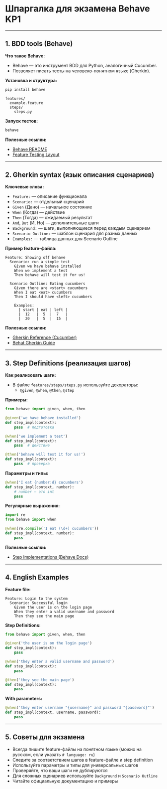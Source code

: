 # Шпаргалка для экзамена Behave KP1

---

## 1. BDD tools (Behave)

**Что такое Behave:**
- Behave — это инструмент BDD для Python, аналогичный Cucumber.
- Позволяет писать тесты на человеко-понятном языке (Gherkin).

**Установка и структура:**
```bash
pip install behave
```
```
features/
  example.feature
  steps/
    steps.py
```

**Запуск тестов:**
```bash
behave
```

**Полезные ссылки:**
- [Behave README](https://github.com/behave/behave/blob/main/README.rst)
- [Feature Testing Layout](https://behave.readthedocs.io/en/latest/gherkin/#feature-testing-layout)

---

## 2. Gherkin syntax (язык описания сценариев)

**Ключевые слова:**
- `Feature:` — описание функционала
- `Scenario:` — отдельный сценарий
- `Given` (Дано) — начальное состояние
- `When` (Когда) — действие
- `Then` (Тогда) — ожидаемый результат
- `And`, `But` (И, Но) — дополнительные шаги
- `Background:` — шаги, выполняющиеся перед каждым сценарием
- `Scenario Outline:` — шаблон сценария для разных данных
- `Examples:` — таблица данных для Scenario Outline

**Пример feature-файла:**
```gherkin
Feature: Showing off behave
  Scenario: run a simple test
    Given we have behave installed
    When we implement a test
    Then behave will test it for us!

  Scenario Outline: Eating cucumbers
    Given there are <start> cucumbers
    When I eat <eat> cucumbers
    Then I should have <left> cucumbers

    Examples:
      | start | eat | left |
      |  12   |  5  |  7   |
      |  20   |  5  |  15  |
```

**Полезные ссылки:**
- [Gherkin Reference (Cucumber)](https://cucumber.io/docs/gherkin/reference/)
- [Behat Gherkin Guide](https://docs.behat.org/en/v2.5/guides/1.gherkin.html)

---

## 3. Step Definitions (реализация шагов)

**Как реализовать шаги:**
- В файле `features/steps/steps.py` используйте декораторы:
  - `@given`, `@when`, `@then`, `@step`

**Примеры:**
```python
from behave import given, when, then

@given('we have behave installed')
def step_impl(context):
    pass  # подготовка

@when('we implement a test')
def step_impl(context):
    pass  # действие

@then('behave will test it for us!')
def step_impl(context):
    pass  # проверка
```

**Параметры и типы:**
```python
@when('I eat {number:d} cucumbers')
def step_impl(context, number):
    # number — это int
    pass
```

**Регулярные выражения:**
```python
import re
from behave import when

@when(re.compile('I eat (\d+) cucumbers'))
def step_impl(context, number):
    pass
```

**Полезные ссылки:**
- [Step Implementations (Behave Docs)](https://behave.readthedocs.io/en/latest/tutorial/#python-step-implementations)

---

## 4. English Examples

**Feature file:**
```gherkin
Feature: Login to the system
  Scenario: Successful login
    Given the user is on the login page
    When they enter a valid username and password
    Then they see the main page
```

**Step Definitions:**
```python
from behave import given, when, then

@given('the user is on the login page')
def step_impl(context):
    pass

@when('they enter a valid username and password')
def step_impl(context):
    pass

@then('they see the main page')
def step_impl(context):
    pass
```

**With parameters:**
```python
@when('they enter username "{username}" and password "{password}"')
def step_impl(context, username, password):
    pass
```

---

## 5. Советы для экзамена

- Всегда пишите feature-файлы на понятном языке (можно на русском, если указать `# language: ru`)
- Следите за соответствием шагов в feature-файле и step definition
- Используйте параметры и типы для универсальных шагов
- Проверяйте, что ваши шаги не дублируются
- Для сложных сценариев используйте `Background` и `Scenario Outline`
- Читайте официальную документацию и примеры 